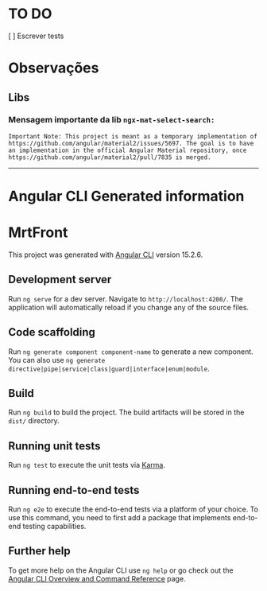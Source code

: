 # TO DO

[ ] Escrever tests

# Observações

## Libs
### Mensagem importante da lib **`ngx-mat-select-search:`**

```
Important Note: This project is meant as a temporary implementation of https://github.com/angular/material2/issues/5697. The goal is to have an implementation in the official Angular Material repository, once https://github.com/angular/material2/pull/7835 is merged.
```
___
# Angular CLI Generated information

# MrtFront

This project was generated with [Angular CLI](https://github.com/angular/angular-cli) version 15.2.6.

## Development server

Run `ng serve` for a dev server. Navigate to `http://localhost:4200/`. The application will automatically reload if you change any of the source files.

## Code scaffolding

Run `ng generate component component-name` to generate a new component. You can also use `ng generate directive|pipe|service|class|guard|interface|enum|module`.

## Build

Run `ng build` to build the project. The build artifacts will be stored in the `dist/` directory.

## Running unit tests

Run `ng test` to execute the unit tests via [Karma](https://karma-runner.github.io).

## Running end-to-end tests

Run `ng e2e` to execute the end-to-end tests via a platform of your choice. To use this command, you need to first add a package that implements end-to-end testing capabilities.

## Further help

To get more help on the Angular CLI use `ng help` or go check out the [Angular CLI Overview and Command Reference](https://angular.io/cli) page.
